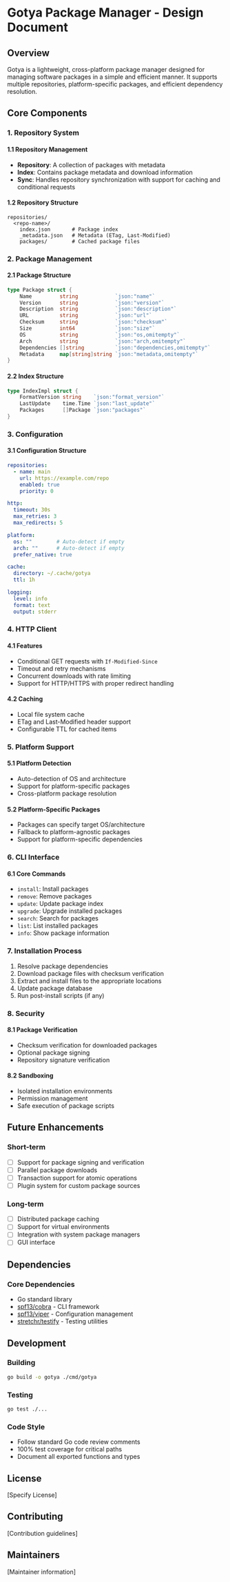 # Gotya Package Manager - Design Document

## Overview
Gotya is a lightweight, cross-platform package manager designed for managing software packages in a simple and efficient manner. It supports multiple repositories, platform-specific packages, and efficient dependency resolution.

## Core Components

### 1. Repository System

#### 1.1 Repository Management
- **Repository**: A collection of packages with metadata
- **Index**: Contains package metadata and download information
- **Sync**: Handles repository synchronization with support for caching and conditional requests

#### 1.2 Repository Structure
```
repositories/
  <repo-name>/
    index.json       # Package index
    _metadata.json   # Metadata (ETag, Last-Modified)
    packages/        # Cached package files
```

### 2. Package Management

#### 2.1 Package Structure
```go
type Package struct {
    Name         string            `json:"name"`
    Version      string            `json:"version"`
    Description  string            `json:"description"`
    URL          string            `json:"url"`
    Checksum     string            `json:"checksum"`
    Size         int64             `json:"size"`
    OS           string            `json:"os,omitempty"`
    Arch         string            `json:"arch,omitempty"`
    Dependencies []string          `json:"dependencies,omitempty"`
    Metadata     map[string]string `json:"metadata,omitempty"`
}
```

#### 2.2 Index Structure
```go
type IndexImpl struct {
    FormatVersion string    `json:"format_version"`
    LastUpdate    time.Time `json:"last_update"`
    Packages      []Package `json:"packages"`
}
```

### 3. Configuration

#### 3.1 Configuration Structure
```yaml
repositories:
  - name: main
    url: https://example.com/repo
    enabled: true
    priority: 0

http:
  timeout: 30s
  max_retries: 3
  max_redirects: 5

platform:
  os: ""        # Auto-detect if empty
  arch: ""      # Auto-detect if empty
  prefer_native: true

cache:
  directory: ~/.cache/gotya
  ttl: 1h

logging:
  level: info
  format: text
  output: stderr
```

### 4. HTTP Client

#### 4.1 Features
- Conditional GET requests with `If-Modified-Since`
- Timeout and retry mechanisms
- Concurrent downloads with rate limiting
- Support for HTTP/HTTPS with proper redirect handling

#### 4.2 Caching
- Local file system cache
- ETag and Last-Modified header support
- Configurable TTL for cached items

### 5. Platform Support

#### 5.1 Platform Detection
- Auto-detection of OS and architecture
- Support for platform-specific packages
- Cross-platform package resolution

#### 5.2 Platform-Specific Packages
- Packages can specify target OS/architecture
- Fallback to platform-agnostic packages
- Support for platform-specific dependencies

### 6. CLI Interface

#### 6.1 Core Commands
- `install`: Install packages
- `remove`: Remove packages
- `update`: Update package index
- `upgrade`: Upgrade installed packages
- `search`: Search for packages
- `list`: List installed packages
- `info`: Show package information

### 7. Installation Process

1. Resolve package dependencies
2. Download package files with checksum verification
3. Extract and install files to the appropriate locations
4. Update package database
5. Run post-install scripts (if any)

### 8. Security

#### 8.1 Package Verification
- Checksum verification for downloaded packages
- Optional package signing
- Repository signature verification

#### 8.2 Sandboxing
- Isolated installation environments
- Permission management
- Safe execution of package scripts

## Future Enhancements

### Short-term
- [ ] Support for package signing and verification
- [ ] Parallel package downloads
- [ ] Transaction support for atomic operations
- [ ] Plugin system for custom package sources

### Long-term
- [ ] Distributed package caching
- [ ] Support for virtual environments
- [ ] Integration with system package managers
- [ ] GUI interface

## Dependencies

### Core Dependencies
- Go standard library
- [spf13/cobra](https://github.com/spf13/cobra) - CLI framework
- [spf13/viper](https://github.com/spf13/viper) - Configuration management
- [stretchr/testify](https://github.com/stretchr/testify) - Testing utilities

## Development

### Building
```bash
go build -o gotya ./cmd/gotya
```

### Testing
```bash
go test ./...
```

### Code Style
- Follow standard Go code review comments
- 100% test coverage for critical paths
- Document all exported functions and types

## License
[Specify License]

## Contributing
[Contribution guidelines]

## Maintainers
[Maintainer information]
